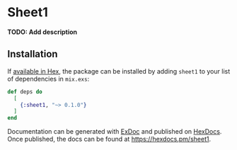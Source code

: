 # Sheet1

**TODO: Add description**

## Installation

If [available in Hex](https://hex.pm/docs/publish), the package can be installed
by adding `sheet1` to your list of dependencies in `mix.exs`:

```elixir
def deps do
  [
    {:sheet1, "~> 0.1.0"}
  ]
end
```

Documentation can be generated with [ExDoc](https://github.com/elixir-lang/ex_doc)
and published on [HexDocs](https://hexdocs.pm). Once published, the docs can
be found at <https://hexdocs.pm/sheet1>.


